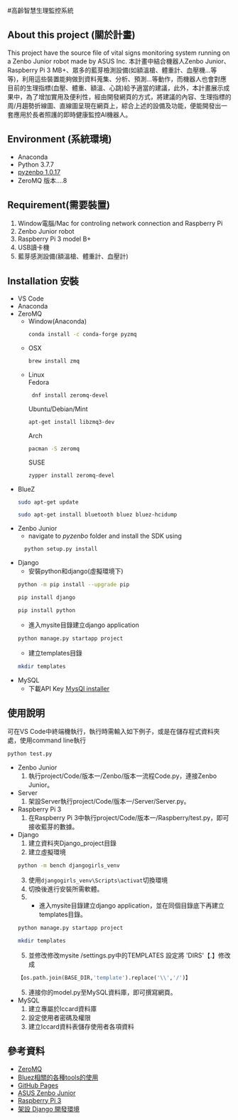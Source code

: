 #高齡智慧生理監控系統


## About this project (關於計畫)
This project have the source file of vital signs monitoring system running on a Zenbo Junior robot made by ASUS Inc.
本計畫中結合機器人Zenbo Junior、Raspberry Pi 3 MB+、眾多的藍芽檢測設備(如額溫槍、體重計、血壓機…等等)，利用這些裝置能夠做到資料蒐集、分析、預測…等動作，而機器人也會對應目前的生理指標(血壓、體重、額溫、心跳)給予適當的建議，此外，本計畫展示成果中，為了增加實用及便利性，經由開發網頁的方式，將建議的內容、生理指標的周/月趨勢折線圖、直線圖呈現在網頁上，綜合上述的設備及功能，便能開發出一套應用於長者照護的即時健康監控AI機器人。

## Environment (系統環境)
* Anaconda 
* Python 3.7.7
* [pyzenbo 1.0.17](https://zenbo.asus.com/developer/tools/)
* ZeroMQ 版本....8 

## Requirement(需要裝置)
1. Window電腦/Mac for controling network connection and Raspberry Pi  
2. Zenbo Junior robot  
3. Raspberry Pi 3 model B+
4. USB讀卡機
5. 藍芽感測設備(額溫槍、體重計、血壓計)
## Installation 安裝
* VS Code
* Anaconda
* ZeroMQ
   * Window(Anaconda)
      ```sh
      conda install -c conda-forge pyzmq
      ```
   * OSX
      ```sh
      brew install zmq
      ``` 
   * Linux<br>
       Fedora</br>
       ```sh
        dnf install zeromq-devel
        ```
       Ubuntu/Debian/Mint
        ```sh
        apt-get install libzmq3-dev
        ```
        Arch
        ```sh
        pacman -S zeromq
        ```
        SUSE
        ```sh
        zypper install zeromq-devel
        ```
* BlueZ
   ```sh
   sudo apt-get update
   ```
   ```sh
   sudo apt-get install bluetooth bluez bluez-hcidump
   ```
* Zenbo Junior
  - navigate to *pyzenbo* folder and install the SDK using
  ```python3.7
    python setup.py install
  ```
* Django
  * 安裝python和django(虛擬環境下)
  ```sh
  python -m pip install --upgrade pip
  ```
  ```sh
  pip install django
  ```
  ```sh
  pip install python
  ```
  * 進入mysite目錄建立django application
  ```sh
  python manage.py startapp project
  ```
  * 建立templates目錄
  ```sh
  mkdir templates
  ```
* MySQL
  * 下載API Key [ＭysQl installer](http://dev.mysql.com/downloads/windows/installer/)
## 使用說明
可在VS Code中終端機執行，執行時需輸入如下例子，或是在儲存程式資料夾處，使用command line執行
```sh
python test.py
```
* Zenbo Junior
  1. 執行project/Code/版本一/Zenbo/版本一流程Code.py，連接Zenbo Junior。
* Server
  1. 架設Server執行project/Code/版本一/Server/Server.py。
* Raspberry Pi 3
  1. 在Raspberry Pi 3中執行project/Code/版本一/Raspberry/test.py，即可接收藍芽的數據。
* Django
  1. 建立資料夾Django_project目錄
  2. 建立虛擬環境
  ```sh
  python -m bench djangogirls_venv
  ```
  3. 使用`djangogirls_venv\Scripts\activat`切換環境
  3. 切換後進行安裝所需軟體。
  4. * 進入mysite目錄建立django application，並在同個目錄底下再建立templates目錄。
  ```sh
  python manage.py startapp project
  ```
  ```sh
  mkdir templates
  ```
  5. 並修改修改mysite /settings.py中的TEMPLATES 設定將 'DIRS'【.】修改成
  ```py
  【os.path.join(BASE_DIR,'template').replace('\\','/')】
  ```
  5. 連接你的model.py至MySQL資料庫，即可撰寫網頁。
* MySQL
  1. 建立專屬於Iccard資料庫
  2. 設定使用者密碼及權限
  3. 建立Iccard資料表儲存使用者各項資料

## 參考資料
* [ZeroMQ](https://zeromq.org/download/)
* [Bluez相關的各種tools的使用](https://b8807053.pixnet.net/blog/post/347831957-bluez%E7%9B%B8%E9%97%9C%E7%9A%84%E5%90%84%E7%A8%AEtools%E7%9A%84%E4%BD%BF%E7%94%A8)
* [GitHub Pages](https://pages.github.com)
* [ASUS Zenbo Junior](https://zenbo.asus.com/product/zenbojunior/overview/)
* [Raspberry Pi 3](https://www.raspberrypi.org/products/raspberry-pi-3-model-b/)
* [架設 Django 開發環境](https://developer.mozilla.org/zh-TW/docs/Learn/Server-side/Django/development_environment)

